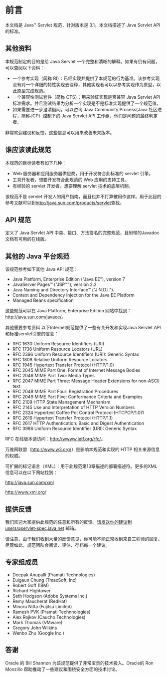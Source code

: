 前言
====

本文档是 Java™ Servlet 规范，针对版本是 3.1。本文档描述了 Java Servlet API 的标准。

## 其他资料

本规范制定的目的是给 Java Servlet 一个完整和清晰的解释。如果有仍有问题，可以查阅以下资料：

* 一个参考实现（简称 RI）：已经实现并提供了本规范的行为基准。该参考实现没有对一个详细的特性实现去诠释，其他实现者可以以参考实现作为原型，以此原型完成规范。
* 一个兼容性测试套件（简称 CTS）：用来验证实现是否兼容 Java Servlet API 标准需求。并且测试结果为分析一个实现是不是标准实现提供了一个规范值。
* 如果需要进一步澄清疑问，可以咨询 Java Community Process(Java 社区进程，简称JCP）控制下的 Java Servlet API 工作组，他们是问题的最终判定者。

非常欢迎建议和反馈，这些信息可以用来改善未来版本。

## 谁应该读此规范

本规范的目标读者有如下几种：

* Web 服务器和应用服务器供应商，用于开发符合此标准的 servlet 引擎。
* 工具开发者，想要开发符合此规范的 Web 应用的支持工具。
* 有经验的 servlet 开发者，想要理解 servlet 技术的底层机制。

该规范不是 servlet 开发人的用户指南，而且也并不打算被用作这样。用于此目的参考文献可以到<http://java.sun.com/products/servlet>查找。

## API 规范

定义了 Java Servlet API 中类、接口、方法签名的完整规范，且附带的Javadoc 文档有可用的在线版。

## 其他的 Java 平台规范

该规范参考如下其他 Java API 规范：

* Java Platform, Enterprise Edition ("Java EE"), version 7
* JavaServer Pages™ ("JSP™"), version 2.2
* Java Naming and Directory Interface™ ("J.N.D.I.").
* Context and Dependency Injection for the Java EE Platform
* Managed Beans specification

这些规范可以在 Java Platform, Enterprise Edition 网站中找到：<http://java.sun.com/javaee/>。

其他重要参考资料
以下Internet规范提供了一些有关开发和实现Java Servlet API和标准servlet引擎的信息：

* RFC 1630 Uniform Resource Identifiers (URI)
* RFC 1738 Uniform Resource Locators (URL)
* RFC 2396 Uniform Resource Identifiers (URI): Generic Syntax
* RFC 1808 Relative Uniform Resource Locators
* RFC 1945 Hypertext Transfer Protocol (HTTP/1.0)
* RFC 2045 MIME Part One: Format of Internet Message Bodies
* RFC 2046 MIME Part Two: Media Types
* RFC 2047 MIME Part Three: Message Header Extensions for non-ASCII text
* RFC 2048 MIME Part Four: Registration Procedures
* RFC 2049 MIME Part Five: Conformance Criteria and Examples
* RFC 2109 HTTP State Management Mechanism
* RFC 2145 Use and Interpretation of HTTP Version Numbers
* RFC 2324 Hypertext Coffee Pot Control Protocol (HTCPCP/1.0)1
* RFC 2616 Hypertext Transfer Protocol (HTTP/1.1)
* RFC 2617 HTTP Authentication: Basic and Digest Authentication
* RFC 3986 Uniform Resource Identifier (URI): Generic Syntax

RFC 在线版本请访问：<http://wwww.ietf.org/rfc/>。

万维网联盟（<http://www.w3.org/>）是影响本规范和实现的 HTTP 相关来源信息的权威。

可扩展的标记语言（XML）：用于此规范第13章描述的部署描述符。更多的XML 信息可以在以下网站找到：

<http://java.sun.com/xml>

<http://www.xml.org/>

## 提供反馈
我们欢迎大家提供此规范的任意和所有的反馈。请发送你的建议到users@servlet-spec.java.net 邮箱。

请注意，由于我们收到大量的反馈意见，你可能不能正常收到来自工程师的回复。尽管如此，规范团队会阅读、评估、存档每一个建议。

## 专家组成员

* Deepak Anupalli (Pramati Technologies)
* Euigeun Chung (TmaxSoft, Inc)
* Robert Goff (IBM)
* Richard Hightower
* Seth Hodgson (Adobe Systems Inc.)
* Remy Maucherat (RedHat)
* Minoru Nitta (Fujitsu Limited)
* Ramesh PVK (Pramati Technnologies)
* Alex Rojkov (Caucho Technologies)
* Mark Thomas (VMware)
* Gregory John Wilkins
* Wenbo Zhu (Google Inc.)

## 答谢

Oracle 的 Bill Shannon 为该规范提供了非常宝贵的技术投入。Oracle的 Ron Monzillo 帮助推动了一些建议和围绕安全方面的技术讨论。
